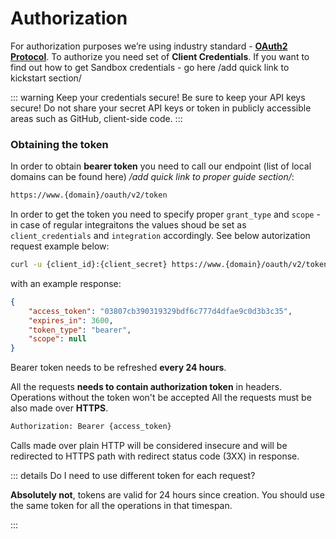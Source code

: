 # Authorization



For authorization purposes we’re using industry standard - [**OAuth2 Protocol**](https://oauth.net/2/). To authorize you need set of **Client Credentials**. If you want to find out how to get Sandbox credentials - go here /add quick link to kickstart section/



::: warning Keep your credentials secure!
Be sure to keep your API keys secure! Do not share your secret API keys or token in publicly accessible areas such as GitHub, client-side code.
:::



### Obtaining the token

In order to obtain **bearer token** you need to call our endpoint (list of local domains can be found here) */add quick link to proper guide section/*:

```bash
https://www.{domain}/oauth/v2/token
```

In order to get the token you need to specify proper `grant_type` and `scope` - in case of regular integraitons the values shoud be set as `client_credentials` and `integration` accordingly. See below autorization request example below:

```bash
curl -u {client_id}:{client_secret} https://www.{domain}/oauth/v2/token -d 'grant_type=client_credentials&scope=integration'
```

with an example response:

```json
{
    "access_token": "03807cb390319329bdf6c777d4dfae9c0d3b3c35",
    "expires_in": 3600,
    "token_type": "bearer",
    "scope": null
}
```

Bearer token needs to be refreshed **every 24 hours**. 

All the requests **needs to contain authorization token** in headers. Operations without the token won't be accepted All the requests must be also made over **HTTPS**. 

```bash
Authorization: Bearer {access_token}
```

Calls made over plain HTTP will be considered insecure and will be redirected to HTTPS path with redirect status code (3XX) in response. 

::: details Do I need to use different token for each request?

**Absolutely not**, tokens are valid for 24 hours since creation. You should use the same token for all the operations in that timespan.

:::

